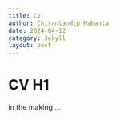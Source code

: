 ```yaml
---
title: CV
author: Chirantandip Mahanta
date: 2024-04-12
category: Jekyll
layout: post
---
```


# CV H1
 in the making ...

